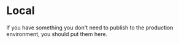 # Local
If you have something you don't need to publish to the production environment, you should put them here.
